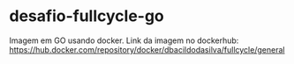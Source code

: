 # desafio-fullcycle-go
Imagem em GO usando docker.
Link da imagem no dockerhub: https://hub.docker.com/repository/docker/dbacildodasilva/fullcycle/general

